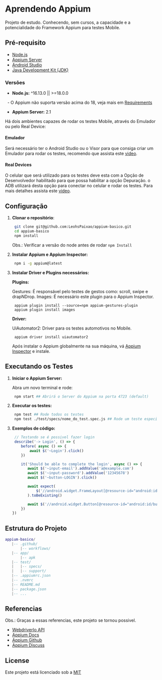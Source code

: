 # Aprendendo Appium

Projeto de estudo.
Conhecendo, sem cursos, a capacidade e a potencialidade do Framework Appium para testes Mobile.

## Pré-requisito

- [Node.js](https://nodejs.org/en/download/current)
- [Appium Server](https://appium.io/docs/en/2.1/quickstart/install/)
- [Android Studio](https://developer.android.com/studio?hl=pt-br)
- [Java Development Kit (JDK)](https://www.oracle.com/br/java/technologies/downloads/#jdk21-windows)

### Versões

- **Node.js:** ^16.13.0 || >=18.0.0

  - O Appium não suporta versão acima do 18, veja mais em [Requirements](https://appium.io/docs/en/2.1/intro/requirements/)

- **Appium Server:** 2.1

Há dois ambientes capazes de rodar os testes Mobile, através do Emulador ou pelo Real Device:

#### **Emulador**

Será necessário ter o Android Studio ou o Visor para que consiga criar um Emulador para rodar os testes, recomendo que assista este [video](https://www.youtube.com/watch?v=N5ALlkXOowI).

#### **Real Devices**

O celular que será utilizado para os testes deve esta com a Opção de Desenvolvedor habilitado para que possa habilitar a opção Depuração. o ADB utilizará desta opção para conectar no celular e rodar os testes. Para mais detalhes assista este [video](https://www.youtube.com/watch?v=3vcq2RDhwoc).

## Configuração

1. **Clonar o repositório**:

   ```bash
    git clone git@github.com:LeohsPaixao/appium-basico.git
    cd appium-basico
    npm install
   ```

    Obs.: Verificar a versão do node antes de rodar  ```npm Install```

2. **Instalar Appium e Appium Inspector:**

   ```bash
    npm i -g appium@latest
   ```

3. **Instalar Driver e Plugins necessários:**

    **Plugins:**

      Gestures: É responsável pelo testes de gestos como: scroll, swipe e drapNDrop.
      Images: É necessário este plugin para o Appium Inspector.

   ```shell
    appium plugin install --source=npm appium-gestures-plugin
    appium plugin install images
   ```

    **Driver:**

      UiAutomator2: Driver para os testes automotivos no Mobile.

   ```shell
    appium driver install uiautomator2
   ```

    Após instalar o Appium globalmente na sua máquina, vá [Appium Inspector](https://github.com/appium/appium-inspector/releases/tag/v2023.11.1) e instale.

## Executando os Testes

1. **Iniciar o Appium Server:**

    Abra um novo terminal e rode:

   ```bash
    npm start ## Abrirá o Server do Appium na porta 4723 (default)
   ```

2. **Executar os testes:**

   ```bash
    npm test ## Rode todos os testes
    npm test ./test/specs/nome_do_test.spec.js ## Rode um teste especifico
   ```

3. **Exemplos de código:**

    ```javascript
     // Testando se é possivel fazer login
     describe('-> Login', () => {
        before( async () => {
            await $('~Login').click()
        })

        it('Should be able to complete the login', async () => {
           await $('~input-email').addValue('a@example.com')
           await $('~input-password').addValue('12345678')
           await $('~button-LOGIN').click()

           await expect(
               $('//android.widget.FrameLayout[@resource-id="android:id/content"]')
           ).toBeExisting()

           await $('//android.widget.Button[@resource-id="android:id/button1"]').click()
        })
    })
    ```

## Estrutura do Projeto

   ```lua
   appium-basico/
      |-- .github/
          |-- workflows/
      |-- app/
          |-- apk
      |-- test/
      |   |-- specs/
      |   |-- support/
      |-- .appiumrc.json
      |-- .nvmrc
      |-- README.md
      |-- package.json
      |-- ...
   ```

## Referencias

   Obs.: Graças a essas referencias, este projeto se tornou possivel.

- [WebdriverIo API](https://webdriver.io/docs/api)
- [Appium Docs](https://appium.io/docs/en/2.1/)
- [Appium Github](https://github.com/appium/appium)
- [Appium Discuss](https://discuss.appium.io/)

## License

Este projeto está licenciado sob a [MIT](LICENSE)
